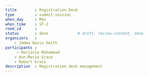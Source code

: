 ```yaml
---
title        : Registration Desk
type         : summit-session
when_day     : Mon
when_time    : ST-2
room_id      : 
status       : done             # draft, review-content, done
organizers   :
    - Jemma Davis-Smith
participants :
     - Marjorie Mohammad
    - Ann-Marie Grace
    - Robert Grace
description  : Registration desk management
---
```


